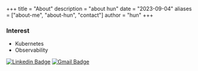 +++
title = "About"
description = "about hun"
date = "2023-09-04"
aliases = ["about-me", "about-hun", "contact"]
author = "hun"
+++

### Interest
- Kubernetes
- Observability


[![Linkedin Badge](https://img.shields.io/badge/-LinkedIn-blue?style=flat-square&logo=Linkedin&logoColor=white&link=https://www.linkedin.com/in/younghun-lee-745b12201/)](https://www.linkedin.com/in/younghun-lee-745b12201/)
[![Gmail Badge](https://img.shields.io/badge/-Gmail-d14836?style=flat-square&logo=Gmail&logoColor=white&link=mailto:lee0h.0417@gmail.com)](mailto:lee0h.0417@gmail.com)
